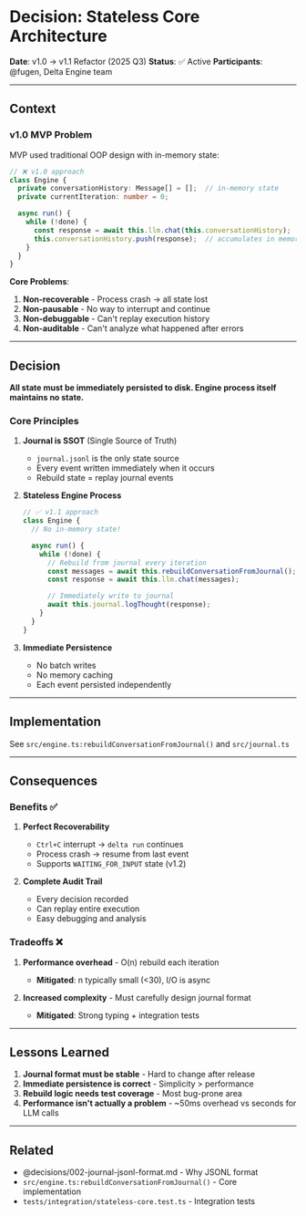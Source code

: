 # Decision: Stateless Core Architecture

**Date**: v1.0 → v1.1 Refactor (2025 Q3)
**Status**: ✅ Active
**Participants**: @fugen, Delta Engine team

---

## Context

### v1.0 MVP Problem

MVP used traditional OOP design with in-memory state:

```typescript
// ❌ v1.0 approach
class Engine {
  private conversationHistory: Message[] = [];  // in-memory state
  private currentIteration: number = 0;

  async run() {
    while (!done) {
      const response = await this.llm.chat(this.conversationHistory);
      this.conversationHistory.push(response);  // accumulates in memory
    }
  }
}
```

**Core Problems**:
1. **Non-recoverable** - Process crash → all state lost
2. **Non-pausable** - No way to interrupt and continue
3. **Non-debuggable** - Can't replay execution history
4. **Non-auditable** - Can't analyze what happened after errors

---

## Decision

**All state must be immediately persisted to disk. Engine process itself maintains no state.**

### Core Principles

1. **Journal is SSOT** (Single Source of Truth)
   - `journal.jsonl` is the only state source
   - Every event written immediately when it occurs
   - Rebuild state = replay journal events

2. **Stateless Engine Process**
   ```typescript
   // ✅ v1.1 approach
   class Engine {
     // No in-memory state!

     async run() {
       while (!done) {
         // Rebuild from journal every iteration
         const messages = await this.rebuildConversationFromJournal();
         const response = await this.llm.chat(messages);

         // Immediately write to journal
         await this.journal.logThought(response);
       }
     }
   }
   ```

3. **Immediate Persistence**
   - No batch writes
   - No memory caching
   - Each event persisted independently

---

## Implementation

See `src/engine.ts:rebuildConversationFromJournal()` and `src/journal.ts`

---

## Consequences

### Benefits ✅

1. **Perfect Recoverability**
   - `Ctrl+C` interrupt → `delta run` continues
   - Process crash → resume from last event
   - Supports `WAITING_FOR_INPUT` state (v1.2)

2. **Complete Audit Trail**
   - Every decision recorded
   - Can replay entire execution
   - Easy debugging and analysis

### Tradeoffs ❌

1. **Performance overhead** - O(n) rebuild each iteration
   - **Mitigated**: n typically small (<30), I/O is async

2. **Increased complexity** - Must carefully design journal format
   - **Mitigated**: Strong typing + integration tests

---

## Lessons Learned

1. **Journal format must be stable** - Hard to change after release
2. **Immediate persistence is correct** - Simplicity > performance
3. **Rebuild logic needs test coverage** - Most bug-prone area
4. **Performance isn't actually a problem** - ~50ms overhead vs seconds for LLM calls

---

## Related

- @decisions/002-journal-jsonl-format.md - Why JSONL format
- `src/engine.ts:rebuildConversationFromJournal()` - Core implementation
- `tests/integration/stateless-core.test.ts` - Integration tests
